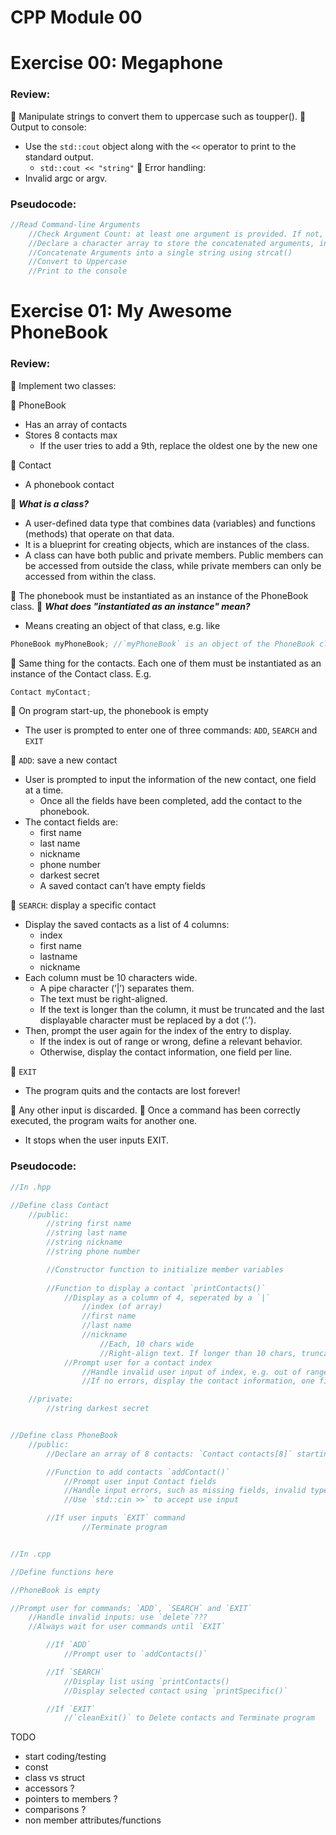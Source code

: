 # CPP Module 00

# Exercise 00: Megaphone

### Review:
🔹 Manipulate strings to convert them to uppercase such as toupper().
🔹 Output to console:
- Use the `std::cout` object along with the `<<` operator to print to the standard output.
	- `std::cout << "string"`
🔹 Error handling: 
- Invalid argc or argv.

### Pseudocode:
```C++
//Read Command-line Arguments
	//Check Argument Count: at least one argument is provided. If not, print message and exit
	//Declare a character array to store the concatenated arguments, initialized with 0's
	//Concatenate Arguments into a single string using strcat()
	//Convert to Uppercase
	//Print to the console
```

# Exercise 01: My Awesome PhoneBook

### Review:
🔹 Implement two classes:

🔸 PhoneBook
- Has an array of contacts
- Stores 8 contacts max
	- If the user tries to add a 9th, replace the oldest one by the new one

🔸 Contact
- A phonebook contact

🧐 ***What is a class?***
- A user-defined data type that combines data (variables) and functions (methods) that operate on that data. 
- It is a blueprint for creating objects, which are instances of the class. 
- A class can have both public and private members. Public members can be accessed from outside the class, while private members can only be accessed from within the class.

🔹 The phonebook must be instantiated as an instance of the PhoneBook class. 
🧐 ***What does "instantiated as an instance" mean?***
- Means creating an object of that class, e.g. like
```c++
PhoneBook myPhoneBook; //`myPhoneBook` is an object of the PhoneBook class
```
🔹 Same thing for the contacts. Each one of them must be instantiated as an instance of the Contact class. E.g.
```c++
Contact myContact;
```

🔹 On program start-up, the phonebook is empty
-  The user is prompted to enter one of three commands: `ADD`, `SEARCH` and `EXIT`

🔸 `ADD`: save a new contact
-  User is prompted to input the information of the new contact, one field at a time. 
	- Once all the fields have been completed, add the contact to the phonebook.
- The contact fields are: 
	- first name
	- last name
	- nickname
	- phone number
	- darkest secret
	- A saved contact can’t have empty fields

🔸 `SEARCH`: display a specific contact
- Display the saved contacts as a list of 4 columns: 
	- index
	- first name
	- lastname
	- nickname
- Each column must be 10 characters wide.
	- A pipe character (’|’) separates them. 
	- The text must be right-aligned. 
	- If the text is longer than the column, it must be truncated and the last displayable character must be replaced by a dot (’.’).
- Then, prompt the user again for the index of the entry to display. 
	- If the index is out of range or wrong, define a relevant behavior. 
	- Otherwise, display the contact information, one field per line.

🔸 `EXIT`
- The program quits and the contacts are lost forever!

🔹 Any other input is discarded.
🔹 Once a command has been correctly executed, the program waits for another one. 
- It stops when the user inputs EXIT.

### Pseudocode:
```c++
//In .hpp

//Define class Contact
	//public:
		//string first name
		//string last name
		//string nickname
		//string phone number

		//Constructor function to initialize member variables
		
		//Function to display a contact `printContacts()`
			//Display as a column of 4, seperated by a `|`
				//index (of array)
				//first name
				//last name
				//nickname
					//Each, 10 chars wide
					//Right-align text. If longer than 10 chars, truncate and replace last char with a `.`
			//Prompt user for a contact index 
				//Handle invalid user input of index, e.g. out of range or !digit
				//If no errors, display the contact information, one field per line using `printSpecific()`

	//private:
		//string darkest secret


//Define class PhoneBook
	//public:
		//Declare an array of 8 contacts: `Contact contacts[8]` starting from index[0]

		//Function to add contacts `addContact()`
			//Prompt user input Contact fields
			//Handle input errors, such as missing fields, invalid types
			//Use `std::cin >>` to accept use input

		//If user inputs `EXIT` command
				//Terminate program


//In .cpp

//Define functions here

//PhoneBook is empty

//Prompt user for commands: `ADD`, `SEARCH` and `EXIT`
	//Handle invalid inputs: use `delete`???
	//Always wait for user commands until `EXIT`

		//If `ADD`
			//Prompt user to `addContacts()`

		//If `SEARCH`
			//Display list using `printContacts()
			//Display selected contact using `printSpecific()`

		//If `EXIT`
			//`cleanExit()` to Delete contacts and Terminate program
```

TODO
- start coding/testing
- const
- class vs struct
- accessors ?
- pointers to members ?
- comparisons ?
- non member attributes/functions 